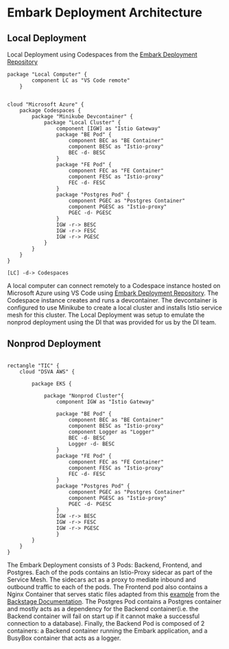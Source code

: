 # Embark Deployment Architecture

## Local Deployment
Local Deployment using Codespaces from the [Embark Deployment Repository](https://github.com/department-of-veterans-affairs/embark-deployment)
```plantuml
package "Local Computer" {
        component LC as "VS Code remote"
    }


cloud "Microsoft Azure" {
    package Codespaces {
        package "Minikube Devcontainer" {
            package "Local Cluster" {
                component [IGW] as "Istio Gateway"
                package "BE Pod" {
                    component BEC as "BE Container"
                    component BESC as "Istio-proxy"
                    BEC -d- BESC
                }
                package "FE Pod" {
                    component FEC as "FE Container"
                    component FESC as "Istio-proxy"
                    FEC -d- FESC
                }
                package "Postgres Pod" {
                    component PGEC as "Postgres Container"
                    component PGESC as "Istio-proxy"
                    PGEC -d- PGESC
                }
                IGW -r-> BESC
                IGW -r-> FESC
                IGW -r-> PGESC
            }  
        }
    } 
}

[LC] -d-> Codespaces
```
A local computer can connect remotely to a Codespace instance hosted on Microsoft Azure using VS Code using [Embark Deployment Repository](https://github.com/department-of-veterans-affairs/embark-deployment). The Codespace instance creates and runs a devcontainer. The devcontainer is configured to use Minikube to create a local cluster and installs Istio service mesh for this cluster. The Local Deployment was setup to emulate the nonprod deployment using the DI that was provided for us by the DI team.

## Nonprod Deployment
```plantuml

rectangle "TIC" {
    cloud "DSVA AWS" {

        package EKS {

            package "Nonprod Cluster"{
                component IGW as "Istio Gateway"

                package "BE Pod" {
                    component BEC as "BE Container"
                    component BESC as "Istio-proxy"
                    component Logger as "Logger"
                    BEC -d- BESC
                    Logger -d- BESC
                }
                package "FE Pod" {
                    component FEC as "FE Container"
                    component FESC as "Istio-proxy"
                    FEC -d- FESC
                }
                package "Postgres Pod" {
                    component PGEC as "Postgres Container"
                    component PGESC as "Istio-proxy"
                    PGEC -d- PGESC
                }
                IGW -r-> BESC
                IGW -r-> FESC
                IGW -r-> PGESC
                }
        } 
    }
}

```
The Embark Deployment consists of 3 Pods: Backend, Frontend, and Postgres. Each of the pods contains an Istio-Proxy sidecar as part of the Service Mesh. The sidecars act as a proxy to mediate inbound and outbound traffic to each of the pods. The Frontend pod also contains a Nginx Container that serves static files adapted from this [example](https://github.com/backstage/backstage/tree/master/contrib/docker/frontend-with-nginx) from the [Backstage Documentation](https://backstage.io/docs/deployment/docker). The Postgres Pod contains a Postgres container and mostly acts as a dependency for the Backend container(i.e. the Backend container will fail on start up if it cannot make a successful connection to a database). Finally, the Backend Pod is composed of 2 containers: a Backend container running the Embark application, and a BusyBox container that acts as a logger.